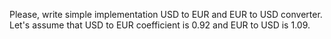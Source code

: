 Please, write simple implementation USD to EUR and EUR to USD converter.
Let's assume that USD to EUR coefficient is 0.92 and EUR to USD is 1.09. 
